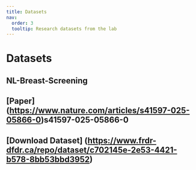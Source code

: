```yaml
---
title: Datasets
nav:
  order: 3
  tooltip: Research datasets from the lab
---
```


# <i class="fas fa-users"></i>Datasets
## NL-Breast-Screening

## [Paper] (https://www.nature.com/articles/s41597-025-05866-0)s41597-025-05866-0
## [Download Dataset] (https://www.frdr-dfdr.ca/repo/dataset/c702145e-2e53-4421-b578-8bb53bbd3952)


<!--
## Funding

Our work is made possible by funding from several organizations.
{:.center}

{%
  include gallery.html
  style="square"

  image1="images/photo.jpg"
  link1="https://nasa.gov/"
  tooltip1="Cool Foundation"

  image2="images/photo.jpg"
  link2="https://nasa.gov/"
  tooltip2="Cool Institute"

  image3="images/photo.jpg"
  link3="https://nasa.gov/"
  tooltip3="Cool Initiative"

  image4="images/photo.jpg"
  link4="https://nasa.gov/"
  tooltip4="Cool Foundation"

  image5="images/photo.jpg"
  link5="https://nasa.gov/"
  tooltip5="Cool Institute"

  image6="images/photo.jpg"
  link6="https://nasa.gov/"
  tooltip6="Cool Initiative"
%}
-->
